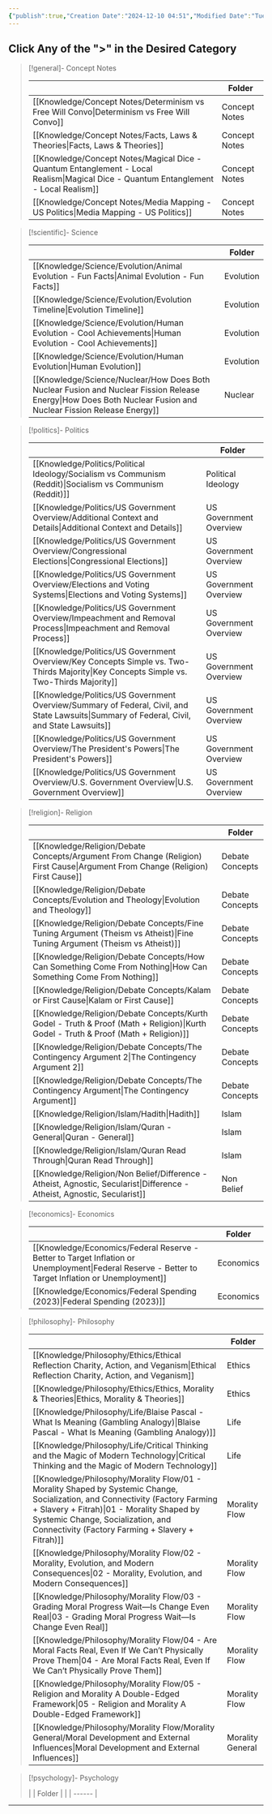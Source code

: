 ```yaml
---
{"publish":true,"Creation Date":"2024-12-10 04:51","Modified Date":"Tuesday 10th December 2024 04:51:03","cssclasses":["cards","table-max","table-wide"],"PassFrontmatter":true}
---
```


## Click Any of the ">" in the Desired Category

> [!general]- Concept Notes
>
>  |                                                                                                                                         | Folder        |
> | --------------------------------------------------------------------------------------------------------------------------------------- | ------------- |
> | [[Knowledge/Concept Notes/Determinism vs Free Will Convo\|Determinism vs Free Will Convo]]                                           | Concept Notes |
> | [[Knowledge/Concept Notes/Facts, Laws & Theories\|Facts, Laws & Theories]]                                                           | Concept Notes |
> | [[Knowledge/Concept Notes/Magical Dice - Quantum Entanglement - Local Realism\|Magical Dice - Quantum Entanglement - Local Realism]] | Concept Notes |
> | [[Knowledge/Concept Notes/Media Mapping - US Politics\|Media Mapping - US Politics]]                                                 | Concept Notes |
> 

> [!scientific]- Science
>
>  |                                                                                                                                                                   | Folder    |
> | ----------------------------------------------------------------------------------------------------------------------------------------------------------------- | --------- |
> | [[Knowledge/Science/Evolution/Animal Evolution - Fun Facts\|Animal Evolution - Fun Facts]]                                                                     | Evolution |
> | [[Knowledge/Science/Evolution/Evolution Timeline\|Evolution Timeline]]                                                                                         | Evolution |
> | [[Knowledge/Science/Evolution/Human Evolution - Cool Achievements\|Human Evolution - Cool Achievements]]                                                       | Evolution |
> | [[Knowledge/Science/Evolution/Human Evolution\|Human Evolution]]                                                                                               | Evolution |
> | [[Knowledge/Science/Nuclear/How Does Both Nuclear Fusion and Nuclear Fission Release Energy\|How Does Both Nuclear Fusion and Nuclear Fission Release Energy]] | Nuclear   |
> 

> [!politics]- Politics
>
>  |                                                                                                                                               | Folder                 |
> | --------------------------------------------------------------------------------------------------------------------------------------------- | ---------------------- |
> | [[Knowledge/Politics/Political Ideology/Socialism vs Communism (Reddit)\|Socialism vs Communism (Reddit)]]                                 | Political Ideology     |
> | [[Knowledge/Politics/US Government Overview/Additional Context and Details\|Additional Context and Details]]                               | US Government Overview |
> | [[Knowledge/Politics/US Government Overview/Congressional Elections\|Congressional Elections]]                                             | US Government Overview |
> | [[Knowledge/Politics/US Government Overview/Elections and Voting Systems\|Elections and Voting Systems]]                                   | US Government Overview |
> | [[Knowledge/Politics/US Government Overview/Impeachment and Removal Process\|Impeachment and Removal Process]]                             | US Government Overview |
> | [[Knowledge/Politics/US Government Overview/Key Concepts Simple vs. Two-Thirds Majority\|Key Concepts Simple vs. Two-Thirds Majority]]     | US Government Overview |
> | [[Knowledge/Politics/US Government Overview/Summary of Federal, Civil, and State Lawsuits\|Summary of Federal, Civil, and State Lawsuits]] | US Government Overview |
> | [[Knowledge/Politics/US Government Overview/The President's Powers\|The President's Powers]]                                               | US Government Overview |
> | [[Knowledge/Politics/US Government Overview/U.S. Government Overview\|U.S. Government Overview]]                                           | US Government Overview |
> 

> [!religion]- Religion
>
>  |                                                                                                                                        | Folder          |
> | -------------------------------------------------------------------------------------------------------------------------------------- | --------------- |
> | [[Knowledge/Religion/Debate Concepts/Argument From Change (Religion)  First Cause\|Argument From Change (Religion)  First Cause]]   | Debate Concepts |
> | [[Knowledge/Religion/Debate Concepts/Evolution and Theology\|Evolution and Theology]]                                               | Debate Concepts |
> | [[Knowledge/Religion/Debate Concepts/Fine Tuning Argument (Theism vs Atheist)\|Fine Tuning Argument (Theism vs Atheist)]]           | Debate Concepts |
> | [[Knowledge/Religion/Debate Concepts/How Can Something Come From Nothing\|How Can Something Come From Nothing]]                     | Debate Concepts |
> | [[Knowledge/Religion/Debate Concepts/Kalam or First Cause\|Kalam or First Cause]]                                                   | Debate Concepts |
> | [[Knowledge/Religion/Debate Concepts/Kurth Godel - Truth & Proof (Math + Religion)\|Kurth Godel - Truth & Proof (Math + Religion)]] | Debate Concepts |
> | [[Knowledge/Religion/Debate Concepts/The Contingency Argument 2\|The Contingency Argument 2]]                                       | Debate Concepts |
> | [[Knowledge/Religion/Debate Concepts/The Contingency Argument\|The Contingency Argument]]                                           | Debate Concepts |
> | [[Knowledge/Religion/Islam/Hadith\|Hadith]]                                                                                         | Islam           |
> | [[Knowledge/Religion/Islam/Quran - General\|Quran - General]]                                                                       | Islam           |
> | [[Knowledge/Religion/Islam/Quran Read Through\|Quran Read Through]]                                                                 | Islam           |
> | [[Knowledge/Religion/Non Belief/Difference - Atheist, Agnostic, Secularist\|Difference - Atheist, Agnostic, Secularist]]            | Non Belief      |
> 

> [!economics]- Economics
>
>  |                                                                                                                                                       | Folder    |
> | ----------------------------------------------------------------------------------------------------------------------------------------------------- | --------- |
> | [[Knowledge/Economics/Federal Reserve - Better to Target Inflation or Unemployment\|Federal Reserve - Better to Target Inflation or Unemployment]] | Economics |
> | [[Knowledge/Economics/Federal Spending (2023)\|Federal Spending (2023)]]                                                                           | Economics |
> 

> [!philosophy]- Philosophy
>
>  |                                                                                                                                                                                                                                                                        | Folder           |
> | ---------------------------------------------------------------------------------------------------------------------------------------------------------------------------------------------------------------------------------------------------------------------- | ---------------- |
> | [[Knowledge/Philosophy/Ethics/Ethical Reflection Charity, Action, and Veganism\|Ethical Reflection Charity, Action, and Veganism]]                                                                                                                                  | Ethics           |
> | [[Knowledge/Philosophy/Ethics/Ethics, Morality & Theories\|Ethics, Morality & Theories]]                                                                                                                                                                            | Ethics           |
> | [[Knowledge/Philosophy/Life/Blaise Pascal - What Is Meaning (Gambling Analogy)\|Blaise Pascal - What Is Meaning (Gambling Analogy)]]                                                                                                                                | Life             |
> | [[Knowledge/Philosophy/Life/Critical Thinking and the Magic of Modern Technology\|Critical Thinking and the Magic of Modern Technology]]                                                                                                                            | Life             |
> | [[Knowledge/Philosophy/Morality Flow/01 - Morality Shaped by Systemic Change, Socialization, and Connectivity (Factory Farming + Slavery + Fitrah)\|01 - Morality Shaped by Systemic Change, Socialization, and Connectivity (Factory Farming + Slavery + Fitrah)]] | Morality Flow    |
> | [[Knowledge/Philosophy/Morality Flow/02 - Morality, Evolution, and Modern Consequences\|02 - Morality, Evolution, and Modern Consequences]]                                                                                                                         | Morality Flow    |
> | [[Knowledge/Philosophy/Morality Flow/03 - Grading Moral Progress Wait—Is Change Even Real\|03 - Grading Moral Progress Wait—Is Change Even Real]]                                                                                                                   | Morality Flow    |
> | [[Knowledge/Philosophy/Morality Flow/04 - Are Moral Facts Real, Even If We Can’t Physically Prove Them\|04 - Are Moral Facts Real, Even If We Can’t Physically Prove Them]]                                                                                         | Morality Flow    |
> | [[Knowledge/Philosophy/Morality Flow/05 - Religion and Morality A Double-Edged Framework\|05 - Religion and Morality A Double-Edged Framework]]                                                                                                                     | Morality Flow    |
> | [[Knowledge/Philosophy/Morality Flow/Morality General/Moral Development and External Influences\|Moral Development and External Influences]]                                                                                                                        | Morality General |
> 

> [!psychology]- Psychology
>
>  |  | Folder |
> |  | ------ |
> 
---

